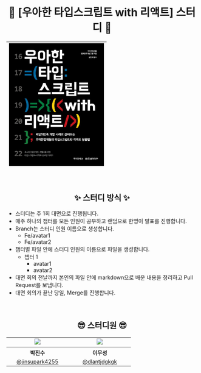 <div align="center">

# 🚀 [우아한 타입스크립트 with 리액트] 스터디 🚀

| <img src="./assets/WoowaTs.jpeg" width="250px" /> |
| ------------------------------------------------------ |

<br />

## ✨ 스터디 방식 ✨

<div align="left">

- 스터디는 주 1회 대면으로 진행됩니다.
- 매주 하나의 챕터를 모든 인원이 공부하고 랜덤으로 한명이 발표를 진행합니다.
- Branch는 스터디 인원 이름으로 생성합니다.
  - Fe/avatar1
  - Fe/avatar2
- 챕터별 파일 안에 스터디 인원의 이름으로 파일을 생성합니다.
  - 챕터 1
    - avatar1
    - avatar2
- 대면 회의 전날까지 본인의 파일 안에 markdown으로 배운 내용을 정리하고 Pull Request를 보냅니다.
- 대면 회의가 끝난 당일, Merge를 진행합니다.

</div>

<br />

## 😎 스터디원 😎

<table>
<tbody>
<tr>
<td align="center"><img src="https://avatars.githubusercontent.com/u/116702892?v=4" width="120" /></td>
<td align="center"><img src="https://avatars.githubusercontent.com/u/79708688?v=4" width="120" /></td>
</tr>
<tr>
<th align="center">박진수</th>
<th align="center">이무성</th>
</tr>
<tr>
<td align="center" width="150"><a href="https://github.com/jinsupark4255">@jinsupark4255</a></td>
<td align="center" width="150"><a href="https://github.com/dlantjdgkgk">@dlantjdgkgk</a></td>
</tr>
</tbody>
</table>

</div>
